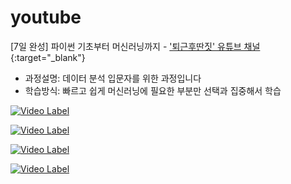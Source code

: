 # youtube
[7일 완성] 파이썬 기초부터 머신러닝까지 - ['퇴근후딴짓' 유튜브 채널](https://www.youtube.com/channel/UCs7pXreQXz30-ENLsnorqdA){:target="_blank"}

- 과정설명: 데이터 분석 입문자를 위한 과정입니다
- 학습방식: 빠르고 쉽게 머신러닝에 필요한 부분만 선택과 집중해서 학습


[![Video Label](http://img.youtube.com/vi/fR37guKYV8E/0.jpg)](https://youtu.be/fR37guKYV8E)

[![Video Label](http://img.youtube.com/vi/YFXCWMaWZ_A/0.jpg)](https://youtu.be/YFXCWMaWZ_A)

[![Video Label](http://img.youtube.com/vi/S1T6GfJjNyk/0.jpg)](https://youtu.be/S1T6GfJjNyk)

[![Video Label](http://img.youtube.com/vi/S_u2KPdZwZs/0.jpg)](https://youtu.be/S_u2KPdZwZs)
